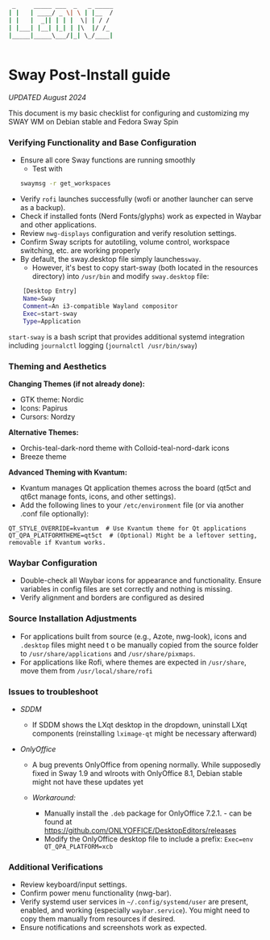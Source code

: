 ```bash
 _     _____ ___  _   _ _____
| |   | ____/ _ \| \ | |__  /
| |   |  _|| | | |  \| | / / 
| |___| |__| |_| | |\  |/ /_ 
|_____|_____\___/|_| \_/____|
                             
```                                                    

# Sway Post-Install guide

_UPDATED August 2024_

This document is my basic checklist for configuring and customizing my SWAY WM on Debian stable and Fedora Sway Spin

### Verifying Functionality and Base Configuration

* Ensure all core Sway functions are running smoothly
	- Test with 
	```bash 
	swaymsg -r get_workspaces
* Verify `rofi` launches successfully (wofi or another launcher can serve as a backup).
* Check if installed fonts (Nerd Fonts/glyphs) work as expected in Waybar and other applications.
* Review `nwg-displays` configuration and verify resolution settings.
* Confirm Sway scripts for autotiling, volume control, workspace switching, etc. are working properly
* By default, the sway.desktop file simply launches`sway`. 
	- However, it's best to copy start-sway (both located in the resources directory) into `/usr/bin` and modify `sway.desktop` file:
```bash
	[Desktop Entry]
	Name=Sway
	Comment=An i3-compatible Wayland compositor
	Exec=start-sway
	Type=Application
```
`start-sway` is a bash script that provides additional systemd integration including `journalctl` logging (`journalctl /usr/bin/sway`)	

### Theming and Aesthetics

**Changing Themes (if not already done):**

* GTK theme: Nordic
* Icons: Papirus
* Cursors: Nordzy

**Alternative Themes:**

* Orchis-teal-dark-nord theme with Colloid-teal-nord-dark icons
* Breeze theme

**Advanced Theming with Kvantum:**

* Kvantum manages Qt application themes across the board (qt5ct and qt6ct manage fonts, icons, and other settings).
* Add the following lines to your `/etc/environment` file (or via another .conf file optionally):

```
QT_STYLE_OVERRIDE=kvantum  # Use Kvantum theme for Qt applications
QT_QPA_PLATFORMTHEME=qt5ct  # (Optional) Might be a leftover setting, removable if Kvantum works.
```

### Waybar Configuration

* Double-check all Waybar icons for appearance and functionality. Ensure variables in config files are set correctly and nothing is missing.
* Verify alignment and borders are configured as desired

### Source Installation Adjustments

* For applications built from source (e.g., Azote, nwg-look), icons and `.desktop` files might need t o be manually copied from the source folder to `/usr/share/applications` and `/usr/share/pixmaps`.
* For applications like Rofi, where themes are expected in `/usr/share`, move them from `/usr/local/share/rofi`

### Issues to troubleshoot
- _SDDM_
	- If SDDM shows the LXqt desktop in the dropdown, uninstall LXqt components (reinstalling `lximage-qt` might be necessary afterward)

- _OnlyOffice_

	- A bug prevents OnlyOffice from opening normally. While supposedly fixed in Sway 1.9 and wlroots with OnlyOffice 8.1, Debian stable might not have these updates yet

	- _Workaround:_

		- Manually install the `.deb` package for OnlyOffice 7.2.1. - can be found at https://github.com/ONLYOFFICE/DesktopEditors/releases
		- Modify the OnlyOffice desktop file to include a prefix: `Exec=env QT_QPA_PLATFORM=xcb`

### Additional Verifications
* Review keyboard/input settings.
* Confirm power menu functionality (nwg-bar).
* Verify systemd user services in `~/.config/systemd/user` are present, enabled, and working (especially `waybar.service`). You might need to copy them manually from resources if desired.
* Ensure notifications and screenshots work as expected.
